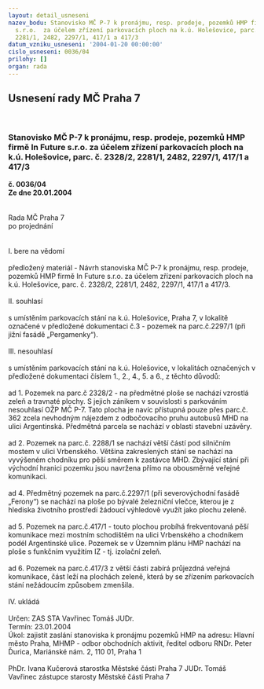 ```yaml
---
layout: detail_usneseni
nazev_bodu: Stanovisko MČ P-7 k pronájmu, resp. prodeje, pozemků HMP firmě In Future
  s.r.o.  za účelem zřízení parkovacích ploch na k.ú. Holešovice, parc. č. 2328/2,
  2281/1, 2482, 2297/1, 417/1 a 417/3
datum_vzniku_usneseni: '2004-01-20 00:00:00'
cislo_usneseni: 0036/04
prilohy: []
organ: rada
---
```

<div id="ucUsn_pList" class="usn">
	<span><h2>Usnesení rady MČ Praha 7 </h2>
<br></span><div class="standBody">
<span><h3>Stanovisko MČ P-7 k pronájmu, resp. prodeje, pozemků HMP firmě In Future s.r.o.  za účelem zřízení parkovacích ploch na k.ú. Holešovice, parc. č. 2328/2, 2281/1, 2482, 2297/1, 417/1 a 417/3</h3></span><div class="center">
		<strong>č. 0036/04</strong><br>
	</div>
<div class="center">
		<strong>Ze dne 20.01.2004</strong><br><br>
	</div>
<br>Rada MČ Praha 7<br>po projednání<br><br><br>I.	bere na vědomí<br><br> předložený materiál - Návrh stanoviska MČ P-7 k pronájmu, resp. prodeje, pozemků HMP firmě In Future s.r.o.  za účelem zřízení parkovacích ploch na k.ú. Holešovice, parc. č. 2328/2, 2281/1, 2482, 2297/1, 417/1 a 417/3.<br><br>II.	souhlasí <br><br>s umístěním parkovacích stání na k.ú. Holešovice, Praha 7, v lokalitě označené v předložené dokumentaci č.3 - pozemek na parc.č.2297/1 (při jižní fasádě „Pergamenky“).<br><br>III.	nesouhlasí<br><br>s umístěním parkovacích stání na k.ú. Holešovice, v lokalitách označených v předložené dokumentaci číslem 1., 2., 4., 5. a 6.,  z  těchto důvodů:<br><br>ad 1.   Pozemek na parc.č 2328/2 - na předmětné ploše se nachází vzrostlá zeleň a travnaté plochy. S jejich zánikem v souvislosti s parkováním nesouhlasí OŽP MČ P-7. Tato plocha je navíc přístupná pouze přes parc.č. 362 zcela nevhodným nájezdem z odbočovacího pruhu autobusů MHD na ulici Argentinská.  Předmětná parcela se nachází v oblasti stavební uzávěry.<br><br>ad 2. Pozemek na parc.č. 2288/1 se nachází větší částí pod silničním mostem v ulici Vrbenského. Většina zakreslených stání se nachází na vyvýšeném chodníku pro pěší směrem k zastávce MHD. Zbývající stání při východní hranici pozemku jsou navržena přímo na obousměrné veřejné komunikaci. <br><br>ad 4. Předmětný pozemek na parc.č.2297/1  (při severovýchodní fasádě „Ferony“) se nachází na ploše po bývalé železniční vlečce, kterou je z hlediska životního prostředí žádoucí výhledově využít jako plochu zeleně.<br><br>ad 5. Pozemek na parc.č.417/1 - touto plochou probíhá frekventovaná pěší komunikace mezi mostním schodištěm na ulici Vrbenského a chodníkem podél Argentinské ulice. Pozemek se v Územním plánu HMP nachází na ploše s funkčním využitím IZ - tj. izolační zeleň.<br><br>ad 6. Pozemek na parc.č.417/3 z větší části zabírá průjezdná veřejná komunikace, část leží na plochách zeleně, která by se zřízením parkovacích stání nežádoucím způsobem zmenšila.<br><br>IV.  ukládá <br><br>Určen:	ZAS STA Vavřinec Tomáš JUDr.<br>Termín: 23.01.2004<br>Úkol:	zajistit zaslání stanoviska k pronájmu pozemků HMP na adresu:  Hlavní město Praha, MHMP - odbor obchodních aktivit, ředitel odboru RNDr. Peter Ďurica, Mariánské nám. 2, 110 01, Praha 1 <br>  	<br>PhDr. Ivana Kučerová starostka Městské části Praha 7	 JUDr. Tomáš Vavřinec zástupce starosty Městské části Praha 7<br>	<br><br>
</div>
</div>
